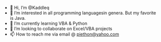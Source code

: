 - 👋 Hi, I’m @Kaddleq
- 👀 I’m interested in all programming languagesin genera.  But my favorite is Java.
- 🌱 I’m currently learning VBA & Python
- 💞️ I’m looking to collaborate on Excel/VBA projects
- 📫 How to reach me via email @ piethon@yahoo.com

<!---
Kaddleq/Kaddleq is a ✨ special ✨ repository because its `README.md` (this file) appears on your GitHub profile.
You can click the Preview link to take a look at your changes.
--->
